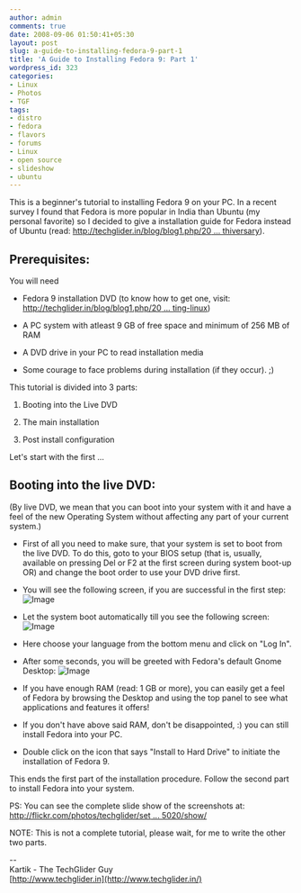 ```yaml
---
author: admin
comments: true
date: 2008-09-06 01:50:41+05:30
layout: post
slug: a-guide-to-installing-fedora-9-part-1
title: 'A Guide to Installing Fedora 9: Part 1'
wordpress_id: 323
categories:
- Linux
- Photos
- TGF
tags:
- distro
- fedora
- flavors
- forums
- Linux
- open source
- slideshow
- ubuntu
---
```


This  is a beginner's tutorial to installing Fedora 9 on your PC. In a recent  survey I found that Fedora is more popular in India than Ubuntu (my  personal favorite) so I decided to give a installation guide for Fedora  instead of Ubuntu (read: [http://techglider.in/blog/blog1.php/20 ... thiversary](/post/2008/08/31/its-a-monthiversary)).

## Prerequisites:

You will need



	
  * Fedora 9 installation DVD (to know how to get one, visit: [http://techglider.in/blog/blog1.php/20 ... ting-linux](/post/2008/08/09/various-sources-of-getting-linux))

	
  * A PC system with atleast 9 GB of free space and minimum of 256 MB of RAM

	
  * A DVD drive in your PC to read installation media

	
  * Some courage to face problems during installation (if they occur). ;)


This tutorial is divided into 3 parts:

	
  1. Booting into the Live DVD

	
  2. The main installation

	
  3. Post install configuration


Let's start with the first ...

## Booting into the live DVD:
(By  live DVD, we mean that you can boot into your system with it and have a  feel of the new Operating System without affecting any part of your  current system.)

	
  * First of all you need to make sure,  that your system is set to boot from the live DVD. To do this, goto to  your BIOS setup (that is, usually, available on pressing Del or F2 at  the first screen during system boot-up OR) and change the boot order to  use your DVD drive first.

	
  * You will see the following screen, if you are successful in the first step:
![Image](http://farm4.static.flickr.com/3047/2829993340_3d3d80be2e.jpg)

	
  * Let the system boot automatically till you see the following screen:
![Image](http://farm4.static.flickr.com/3289/2829157003_325591184d.jpg)

	
  * Here choose your language from the bottom menu and click on "Log In".

	
  * After some seconds, you will be greeted with Fedora's default Gnome Desktop:
![Image](http://farm4.static.flickr.com/3191/2829992172_3d7a330ca5.jpg)

	
  * If  you have enough RAM (read: 1 GB or more), you can easily get a feel of  Fedora by browsing the Desktop and using the top panel to see what  applications and features it offers!

	
  * If you don't have above said RAM, don't be disappointed, :) you can still install Fedora into your PC.

	
  * Double click on the icon that says "Install to Hard Drive" to initiate the installation of Fedora 9.







This ends the first part of the installation procedure. Follow the second part to install Fedora into your system.

PS: You can see the complete slide show of the screenshots at: [http://flickr.com/photos/techglider/set ... 5020/show/](http://flickr.com/photos/techglider/sets/72157607119105020/show/)

NOTE: This is not a complete tutorial, please wait, for me to write the other two parts.







--  
Kartik - The TechGlider Guy  
[http://www.techglider.in](http://www.techglider.in/)
